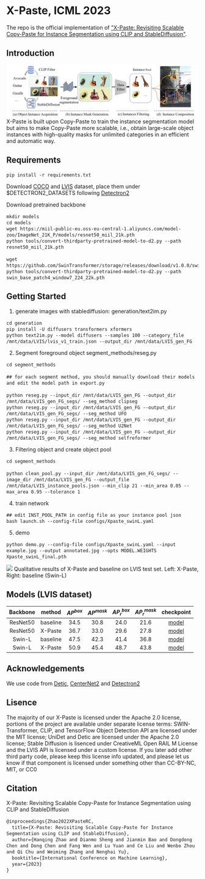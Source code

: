 # X-Paste, ICML 2023

The repo is the official implementation of ["X-Paste: Revisiting Scalable Copy-Paste for Instance Segmentation using CLIP and StableDiffusion"](https://arxiv.org/abs/2212.03863).

## Introduction

![X-Paste Pipeline](pipleline_figure.png)
  X-Paste is built upon Copy-Paste to train the instance segmentation model but aims to make Copy-Paste more scalable, i.e., obtain large-scale object instances with high-quality masks for unlimited categories in an efficient and automatic way. 

## Requirements

```
pip install -r requirements.txt
```

Download [COCO](https://cocodataset.org/#download) and  [LVIS](https://www.lvisdataset.org/dataset) dataset, place them under $DETECTRON2_DATASETS following [Detectron2](https://github.com/facebookresearch/detectron2/tree/main/datasets)


Download pretrained backbone 
```
mkdir models
cd models
wget https://miil-public-eu.oss-eu-central-1.aliyuncs.com/model-zoo/ImageNet_21K_P/models/resnet50_miil_21k.pth
python tools/convert-thirdparty-pretrained-model-to-d2.py --path resnet50_miil_21k.pth

wget https://github.com/SwinTransformer/storage/releases/download/v1.0.0/swin_base_patch4_window7_224_22k.pth
python tools/convert-thirdparty-pretrained-model-to-d2.py --path swin_base_patch4_window7_224_22k.pth
```

## Getting Started 
1. generate images with stablediffusion: generation/text2im.py

```
cd generation
pip install -U diffusers transformers xformers
python text2im.py --model diffusers --samples 100 --category_file /mnt/data/LVIS/lvis_v1_train.json --output_dir /mnt/data/LVIS_gen_FG
```

2. Segment foreground object segment_methods/reseg.py 

```
cd segment_methods

## for each segment method, you should manually download their models and edit the model path in export.py 

python reseg.py --input_dir /mnt/data/LVIS_gen_FG --output_dir /mnt/data/LVIS_gen_FG_segs/ --seg_method clipseg
python reseg.py --input_dir /mnt/data/LVIS_gen_FG --output_dir /mnt/data/LVIS_gen_FG_segs/ --seg_method UFO
python reseg.py --input_dir /mnt/data/LVIS_gen_FG --output_dir /mnt/data/LVIS_gen_FG_segs/ --seg_method U2Net
python reseg.py --input_dir /mnt/data/LVIS_gen_FG --output_dir /mnt/data/LVIS_gen_FG_segs/ --seg_method selfreformer
```

3. Filtering object and create object pool 

```
cd segment_methods

python clean_pool.py --input_dir /mnt/data/LVIS_gen_FG_segs/ --image_dir /mnt/data/LVIS_gen_FG --output_file /mnt/data/LVIS_instance_pools.json --min_clip 21 --min_area 0.05 --max_area 0.95 --tolerance 1

```

4. train network 

```
## edit INST_POOL_PATH in config file as your instance pool json
bash launch.sh --config-file configs/Xpaste_swinL.yaml

```

5. demo
```
python demo.py --config-file configs/Xpaste_swinL.yaml --input example.jpg --output annotated.jpg --opts MODEL.WEIGHTS Xpaste_swinL_final.pth
```
![](visualize.png)
Qualitative results of X-Paste and baseline on LVIS test set. Left: X-Paste,
Right: baseline (Swin-L)

## Models (LVIS dataset)
| Backbone  | method | $AP^{box}$ | $AP^{mask}$ | $AP_r^{box}$ | $AP_r^{mask}$ | checkpoint |
|:--------:|:----------:|:----------:|:-----------:|:------------:|:-------------:|:-------------:|
| ResNet50  | baseline |    34.5    |     30.8    |     24.0     |      21.6    | [model]() |
| ResNet50  | X-Paste  |    36.7    |     33.0    |     29.6     |      27.8     | [model]() |
|  Swin-L  | baseline |    47.5    |     42.3    |     41.4    |      36.8     | [model]() |
|  Swin-L  | X-Paste  |    50.9    |     45.4    |     48.7     |      43.8    | [model]() |

## Acknowledgements

We use code from [Detic](https://github.com/facebookresearch/Detic), [CenterNet2](https://github.com/xingyizhou/CenterNet2) and [Detectron2](https://github.com/facebookresearch/detectron2)

## Lisence 

The majority of our X-Paste is licensed under the Apache 2.0 license, portions of the project are available under separate license terms: SWIN-Transformer, CLIP, and TensorFlow Object Detection API are licensed under the MIT license; UniDet and Detic are licensed under the Apache 2.0 license; Stable Diffusion is lisenced under CreativeML Open RAIL M License and the LVIS API is licensed under a custom license. If you later add other third party code, please keep this license info updated, and please let us know if that component is licensed under something other than CC-BY-NC, MIT, or CC0

## Citation

X-Paste: Revisiting Scalable Copy-Paste for Instance Segmentation using CLIP and StableDiffusion

```
@inproceedings{Zhao2022XPasteRC,
  title={X-Paste: Revisiting Scalable Copy-Paste for Instance Segmentation using CLIP and StableDiffusion},
  author={Hanqing Zhao and Dianmo Sheng and Jianmin Bao and Dongdong Chen and Dong Chen and Fang Wen and Lu Yuan and Ce Liu and Wenbo Zhou and Qi Chu and Weiming Zhang and Nenghai Yu},
  booktitle={International Conference on Machine Learning},
  year={2023}
}
```
